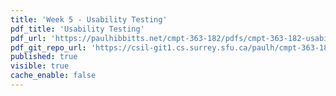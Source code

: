 ```yaml
---
title: 'Week 5 - Usability Testing'
pdf_title: 'Usability Testing'
pdf_url: 'https://paulhibbitts.net/cmpt-363-182/pdfs/cmpt-363-182-usability-testing.pdf'
pdf_git_repo_url: 'https://csil-git1.cs.surrey.sfu.ca/paulh/cmpt-363-182-slides/blob/master/usability-testing/slides.md'
published: true
visible: true
cache_enable: false
---
```

